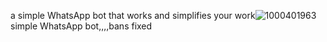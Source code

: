 a simple WhatsApp bot that works and simplifies your work![1000401963](https://github.com/gidiowis/Giddy-Tennor-Tennor-al/assets/160538903/3933418b-f741-4105-8bb1-138123fb08e2)
simple WhatsApp bot,,,,bans fixed
